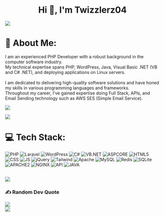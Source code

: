 <h1 align="center">Hi 👋, I'm Twizzlerz04</h1>
<img src="https://user-images.githubusercontent.com/73097560/115834477-dbab4500-a447-11eb-908a-139a6edaec5c.gif">             

# 💫 About Me:
I am an experienced PHP Developer with a robust background in the computer software industry.
<br>
My technical expertise spans PHP, WordPress, Java, Visual Basic .NET (VB and C# .NET), and deploying applications on Linux servers.
<br><br>
I am dedicated to delivering high-quality software solutions and have honed my skills in various programming languages and frameworks.
<br>Throughout my career, I've gained expertise doing Full Stack, APIs, and Email Sending technology such as AWS SES (Simple Email Service).

![](https://komarev.com/ghpvc/?username=twizzerz04&color=447ff7&label=Visitor+count)

<img src="https://user-images.githubusercontent.com/73097560/115834477-dbab4500-a447-11eb-908a-139a6edaec5c.gif">

# 💻 Tech Stack:
 ![PHP](https://img.shields.io/badge/PHP-AEB2D5?style=for-the-badge&logo=PHP&logoColor=white) ![Laravel](https://img.shields.io/badge/Laravel-F05340?style=for-the-badge&logo=laravel&logoColor=white) ![WordPress](https://img.shields.io/badge/WordPress-00749c?style=for-the-badge&logo=WordPress&logoColor=white) ![C#](https://img.shields.io/badge/c%23-9179E4?style=for-the-badge&logo=c&logoColor=white) ![VB.NET](https://img.shields.io/badge/VB.NET%23-195F97?style=for-the-badge&logo=VB.NET&logoColor=white) ![ASPCORE](https://img.shields.io/badge/ASP.NET%20CORE-5382a1?style=for-the-badge&logo=asp.net%20core&logoColor=white) ![HTML5](https://img.shields.io/badge/html5-%23E34F26.svg?style=for-the-badge&logo=html5&logoColor=white) ![CSS](https://img.shields.io/badge/CSS-ff8a27?style=for-the-badge&logo=css&logoColor=white) ![JS](https://img.shields.io/badge/JavaScript-f0db4f?style=for-the-badge&logo=javascript&logoColor=white) ![jQuery](https://img.shields.io/badge/jQuery-0868ac?style=for-the-badge&logo=jquery&logoColor=white) ![Tailwind](https://img.shields.io/badge/Tailwind-06b6d4?style=for-the-badge&logo=Tailwind%20css&logoColor=white) ![Apache](https://img.shields.io/badge/apache-%23D42029.svg?style=for-the-badge&logo=apache&logoColor=white)  ![MySQL](https://img.shields.io/badge/mysql-%2300f.svg?style=for-the-badge&logo=mysql&logoColor=white) ![Redis](https://img.shields.io/badge/redis-%23DD0031.svg?style=for-the-badge&logo=redis&logoColor=white) ![SQLite](https://img.shields.io/badge/sqlite-%2307405e.svg?style=for-the-badge&logo=sqlite&logoColor=white) ![APACHE2](https://img.shields.io/badge/Apache2-26235B?style=for-the-badge&logo=apache&logoColor=white) ![NGINX](https://img.shields.io/badge/NGINX-8A2BE2?style=for-the-badge&logo=NGINX&logoColor=white) ![API](https://img.shields.io/badge/API-455A64?style=for-the-badge&logo=api&logoColor=white) ![JAVA](https://img.shields.io/badge/Java-f89820?style=for-the-badge&logo=java&logoColor=white) 

<br>
<img src="https://user-images.githubusercontent.com/73097560/115834477-dbab4500-a447-11eb-908a-139a6edaec5c.gif">

### ✍️ Random Dev Quote
![](https://quotes-github-readme.vercel.app/api?type=horizontal&theme=radical)
<br>
<img src="https://user-images.githubusercontent.com/73097560/115834477-dbab4500-a447-11eb-908a-139a6edaec5c.gif">

